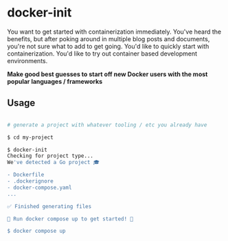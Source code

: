 # docker-init

You want to get started with containerization immediately.
You've heard the benefits, but after poking around in multiple blog posts and documents, you're not sure what to add to get going.
You'd like to quickly start with containerization.
You'd like to try out container based development environments.

**Make good best guesses to start off new Docker users with the most popular languages / frameworks**

## Usage

```bash

# generate a project with whatever tooling / etc you already have

$ cd my-project

$ docker-init
Checking for project type...
We've detected a Go project 🎓

- Dockerfile
- .dockerignore
- docker-compose.yaml
...

✅ Finished generating files

🚀 Run docker compose up to get started! 🚀

$ docker compose up

```
